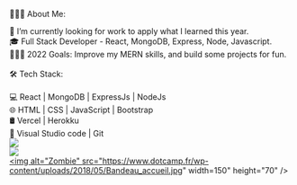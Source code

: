 👨🏻‍💻 About Me:

🔭   I’m currently looking for work to apply what I learned this year.
<br>
🎓   Full Stack Developer - React, MongoDB, Express, Node, Javascript.
<br>
👨🏽‍💻 2022 Goals: Improve my MERN skills, and build some projects for fun.
<br>
<br>
🛠 Tech Stack:
<br>
<br>
💻   React | MongoDB | ExpressJs | NodeJs
<br>
🌐   HTML | CSS | JavaScript | Bootstrap
<br>
🛢   Vercel | Herokku
<br>
🔧   Visual Studio code | Git
<br>
<img src="https://camo.githubusercontent.com/15a941de170f97b2fef82fe902bdb29c2089bbf18ec21b0131e96081499db821/68747470733a2f2f692e696d6775722e636f6d2f717137774d57342e706e67"/>
<br>
<img src="https://www.codewars.com/users/lluisllc/badges/large"/>
<br>
<a href="https://share.cryptozombies.io/es/lesson/1/share/lluisllc?id=Y3p8NTQ5MDk4">
<img alt="Zombie" src="https://www.dotcamp.fr/wp-content/uploads/2018/05/Bandeau_accueil.jpg"
         width=150" height="70" />
</a>





